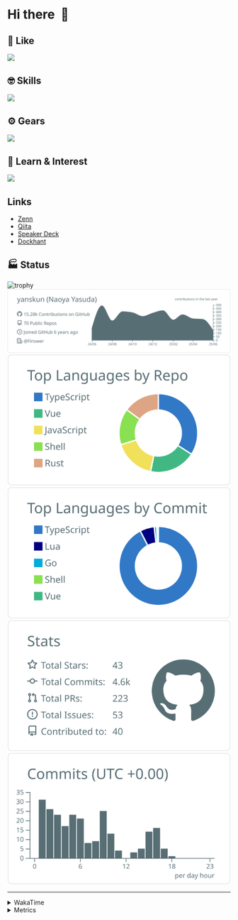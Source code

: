 # Hi there&nbsp; :wave:

## 💌 Like
<img src="https://go-skill-icons.vercel.app/api/icons?i=github" />

## 🤓 Skills
<img src="https://go-skill-icons.vercel.app/api/icons?i=js,ts,vue,nuxtjs,react,nextjs,go,lua,git" />

## ⚙️ Gears
<img src="https://go-skill-icons.vercel.app/api/icons?i=neovim,vscode,githubcopilot,alacritty,tmux" />

## 📖 Learn & Interest
<img src="https://go-skill-icons.vercel.app/api/icons?i=rust,deno,css,zig,playwright,githubactions,storybook,netlify,eslint" />

## Links
- [Zenn](https://zenn.dev/yanskun)
- [Qiita](https://qiita.com/yanskun)
- [Speaker Deck](https://speakerdeck.com/yanskun)
- [Dockhant](https://www.dockhunt.com/users/yanskun)

<!-- https://github.com/ryo-ma/github-profile-trophy -->

## 🏭 Status

<img src="https://github-profile-trophy.vercel.app/?username=yanskun&theme=onedark&row=1" alt="trophy">

<!-- https://github.com/vn7n24fzkq/github-profile-summary-cards -->
<picture>
  <source media="(prefers-color-scheme: dark)" srcset="https://raw.githubusercontent.com/yanskun/yanskun/master/profile-summary-card-output/nord_dark/0-profile-details.svg">
 <img src="https://raw.githubusercontent.com/yanskun/yanskun/master/profile-summary-card-output/default/0-profile-details.svg">
</picture>
<br>
<picture>
  <source media="(prefers-color-scheme: dark)" srcset="https://raw.githubusercontent.com/yanskun/yanskun/master/profile-summary-card-output/nord_dark/1-repos-per-language.svg">
 <img src="https://raw.githubusercontent.com/yanskun/yanskun/master/profile-summary-card-output/default/1-repos-per-language.svg">
</picture>
<picture>
  <source media="(prefers-color-scheme: dark)" srcset="https://raw.githubusercontent.com/yanskun/yanskun/master/profile-summary-card-output/nord_dark/2-most-commit-language.svg">
 <img src="https://raw.githubusercontent.com/yanskun/yanskun/master/profile-summary-card-output/default/2-most-commit-language.svg">
</picture>
<br>
<picture>
  <source media="(prefers-color-scheme: dark)" srcset="https://raw.githubusercontent.com/yanskun/yanskun/master/profile-summary-card-output/nord_dark/3-stats.svg">
 <img src="https://raw.githubusercontent.com/yanskun/yanskun/master/profile-summary-card-output/default/3-stats.svg">
</picture>
<picture>
  <source media="(prefers-color-scheme: dark)" srcset="https://raw.githubusercontent.com/yanskun/yanskun/master/profile-summary-card-output/nord_dark/4-productive-time.svg">
 <img src="https://raw.githubusercontent.com/yanskun/yanskun/master/profile-summary-card-output/default/4-productive-time.svg">
</picture>

---

<details>
  <summary>WakaTime</summary>
<!--START_SECTION:waka-->
![Code Time](http://img.shields.io/badge/Code%20Time-2%2C231%20hrs%2025%20mins-blue)

**🐱 My GitHub Data** 

> 📦 150.1 kB Used in GitHub's Storage 
 > 
> 🏆 1,844 Contributions in the Year 2025
 > 
> 💼 Opted to Hire
 > 
> 📜 130 Public Repositories 
 > 
> 🔑 4 Private Repositories 
 > 
**I'm an Early 🐤** 

```text
🌞 Morning                24481 commits       ████░░░░░░░░░░░░░░░░░░░░░   16.00 % 
🌆 Daytime                93099 commits       ███████████████░░░░░░░░░░   60.83 % 
🌃 Evening                31732 commits       █████░░░░░░░░░░░░░░░░░░░░   20.73 % 
🌙 Night                  3728 commits        █░░░░░░░░░░░░░░░░░░░░░░░░   02.44 % 
```
📅 **I'm Most Productive on Tuesday** 

```text
Monday                   24025 commits       ████░░░░░░░░░░░░░░░░░░░░░   15.70 % 
Tuesday                  33909 commits       ██████░░░░░░░░░░░░░░░░░░░   22.16 % 
Wednesday                32075 commits       █████░░░░░░░░░░░░░░░░░░░░   20.96 % 
Thursday                 29208 commits       █████░░░░░░░░░░░░░░░░░░░░   19.09 % 
Friday                   27731 commits       █████░░░░░░░░░░░░░░░░░░░░   18.12 % 
Saturday                 2145 commits        ░░░░░░░░░░░░░░░░░░░░░░░░░   01.40 % 
Sunday                   3947 commits        █░░░░░░░░░░░░░░░░░░░░░░░░   02.58 % 
```


📊 **This Week I Spent My Time On** 

```text
🕑︎ Time Zone: Asia/Tokyo

💬 Programming Languages: 
TypeScript               19 hrs 46 mins      ██████████████████████░░░   87.24 % 
Other                    59 mins             █░░░░░░░░░░░░░░░░░░░░░░░░   04.38 % 
SQL                      35 mins             █░░░░░░░░░░░░░░░░░░░░░░░░   02.59 % 
YAML                     19 mins             ░░░░░░░░░░░░░░░░░░░░░░░░░   01.44 % 
JavaScript               17 mins             ░░░░░░░░░░░░░░░░░░░░░░░░░   01.28 % 

🔥 Editors: 
Neovim                   20 hrs 38 mins      ███████████████████████░░   91.11 % 
VS Code                  2 hrs               ██░░░░░░░░░░░░░░░░░░░░░░░   08.89 % 

💻 Operating System: 
Mac                      22 hrs 39 mins      █████████████████████████   100.00 % 
```


 Last Updated on 10/06/2025 05:26:51 UTC
<!--END_SECTION:waka-->
</details>

<details>
  <summary>Metrics</summary>
  <img src="https://github.com/yanskun/yanskun/blob/main/github-metrics.svg" alt="Metrics">
</details>
